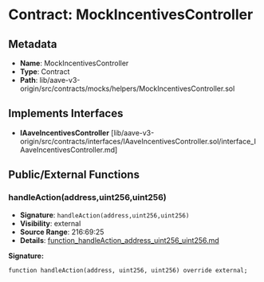 # Contract: MockIncentivesController

## Metadata

- **Name**: MockIncentivesController
- **Type**: Contract
- **Path**: lib/aave-v3-origin/src/contracts/mocks/helpers/MockIncentivesController.sol

## Implements Interfaces

- **IAaveIncentivesController** [lib/aave-v3-origin/src/contracts/interfaces/IAaveIncentivesController.sol/interface_IAaveIncentivesController.md]

## Public/External Functions

### handleAction(address,uint256,uint256)

- **Signature**: `handleAction(address,uint256,uint256)`
- **Visibility**: external
- **Source Range**: 216:69:25
- **Details**: [function_handleAction_address_uint256_uint256.md](./function_handleAction_address_uint256_uint256.md)

**Signature:**
```solidity
function handleAction(address, uint256, uint256) override external;
```

